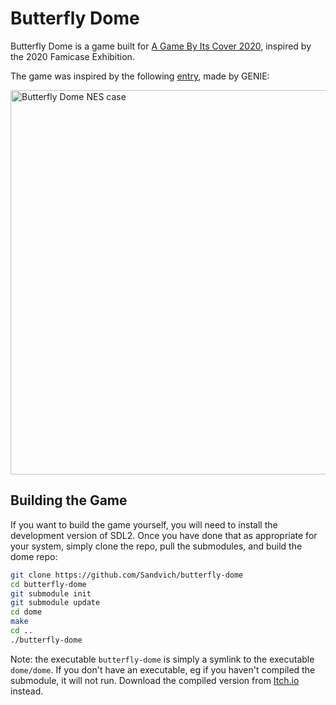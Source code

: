 # Butterfly Dome

Butterfly Dome is a game built for [A Game By Its Cover 2020](https://itch.io/jam/a-game-by-its-cover-2020), inspired by
the 2020 Famicase Exhibition.

The game was inspired by the following [entry](https://famicase.com/20/softs/016.html), made by GENIE:

<img src="https://famicase.com/20/softs/016_sample.jpg" alt="Butterfly Dome NES case" width="615">

## Building the Game

If you want to build the game yourself, you will need to install the development version of SDL2. Once you have done
that as appropriate for your system, simply clone the repo, pull the submodules, and build the dome repo:

```bash
git clone https://github.com/Sandvich/butterfly-dome
cd butterfly-dome
git submodule init
git submodule update
cd dome
make
cd ..
./butterfly-dome
```

Note: the executable `butterfly-dome` is simply a symlink to the executable `dome/dome`. If you don't have an executable,
eg if you haven't compiled the submodule, it will not run. Download the compiled version from [Itch.io](https://ttio.itch.io/butterfly-dome)
instead.
 